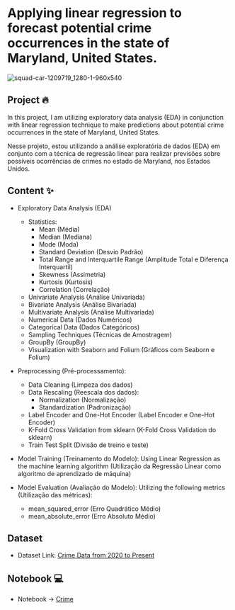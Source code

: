# Applying linear regression to forecast potential crime occurrences in the state of Maryland, United States.
![squad-car-1209719_1280-1-960x540](https://github.com/SamuelTelesSilva/crime/assets/57865094/8392ef44-5c0a-4dbf-92b6-191d072dcd1e)

## Project 🔥
In this project, I am utilizing exploratory data analysis (EDA) in conjunction with linear regression technique to make predictions about potential crime occurrences in the state of Maryland, United States.

Nesse projeto, estou utilizando a análise exploratória de dados (EDA) em conjunto com a técnica de regressão linear para realizar previsões sobre possíveis ocorrências de crimes no estado de Maryland, nos Estados Unidos. 

## Content ✨

- Exploratory Data Analysis (EDA)
  - Statistics:
     - Mean (Média)
     - Median (Mediana)
     - Mode (Moda)
     - Standard Deviation (Desvio Padrão)
     - Total Range and Interquartile Range (Amplitude Total e Diferença Interquartil)
     - Skewness (Assimetria)
     - Kurtosis (Kurtosis)
     - Correlation (Correlação)
  - Univariate Analysis (Análise Univariada)
  - Bivariate Analysis (Análise Bivariada)
  - Multivariate Analysis (Análise Multivariada)
  - Numerical Data (Dados Numéricos)
  - Categorical Data (Dados Categóricos)
  - Sampling Techniques (Técnicas de Amostragem)
  - GroupBy (GroupBy)
  - Visualization with Seaborn and Folium (Gráficos com Seaborn e Folium)

- Preprocessing (Pré-processamento):
   - Data Cleaning (Limpeza dos dados)
   - Data Rescaling (Reescala dos dados):
      - Normalization (Normalização)
      - Standardization (Padronização)
   - Label Encoder and One-Hot Encoder (Label Encoder e One-Hot Encoder)
   - K-Fold Cross Validation from sklearn (K-Fold Cross Validation do sklearn)
   - Train Test Split (Divisão de treino e teste)

- Model Training (Treinamento do Modelo): Using Linear Regression as the machine learning algorithm (Utilização da Regressão Linear como algoritmo de aprendizado de máquina)

- Model Evaluation (Avaliação do Modelo): Utilizing the following metrics (Utilização das métricas):
   - mean_squared_error (Erro Quadrático Médio)
   - mean_absolute_error (Erro Absoluto Médio)

## Dataset
- Dataset Link: [Crime Data from 2020 to Present](https://catalog.data.gov/dataset/crime-data-from-2020-to-present)

## Notebook 💻 
- Notebook -> [Crime](https://github.com/SamuelTelesSilva/crime/blob/eae082f8008e0572173aa83a139828d4a9f960b2/notebook_crime.ipynb) 

